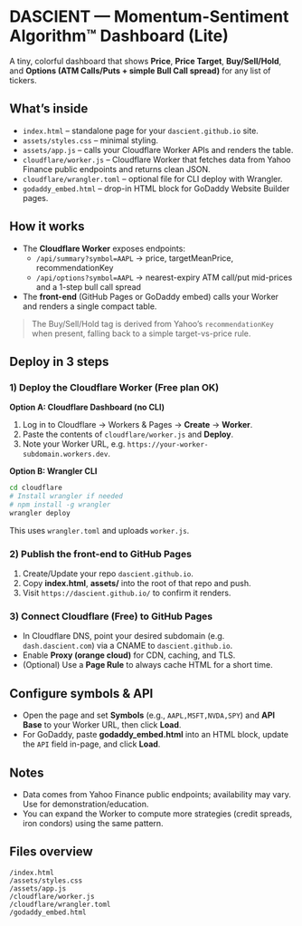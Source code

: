 # DASCIENT — Momentum-Sentiment Algorithm™ Dashboard (Lite)

A tiny, colorful dashboard that shows **Price**, **Price Target**, **Buy/Sell/Hold**, and **Options (ATM Calls/Puts + simple Bull Call spread)** for any list of tickers.

## What’s inside
- `index.html` – standalone page for your `dascient.github.io` site.
- `assets/styles.css` – minimal styling.
- `assets/app.js` – calls your Cloudflare Worker APIs and renders the table.
- `cloudflare/worker.js` – Cloudflare Worker that fetches data from Yahoo Finance public endpoints and returns clean JSON.
- `cloudflare/wrangler.toml` – optional file for CLI deploy with Wrangler.
- `godaddy_embed.html` – drop-in HTML block for GoDaddy Website Builder pages.

## How it works
- The **Cloudflare Worker** exposes endpoints:
  - `/api/summary?symbol=AAPL` → price, targetMeanPrice, recommendationKey
  - `/api/options?symbol=AAPL` → nearest-expiry ATM call/put mid-prices and a 1-step bull call spread
- The **front-end** (GitHub Pages or GoDaddy embed) calls your Worker and renders a single compact table.

> The Buy/Sell/Hold tag is derived from Yahoo’s `recommendationKey` when present, falling back to a simple target-vs-price rule.

## Deploy in 3 steps

### 1) Deploy the Cloudflare Worker (Free plan OK)
**Option A: Cloudflare Dashboard (no CLI)**
1. Log in to Cloudflare → Workers & Pages → **Create** → **Worker**.
2. Paste the contents of `cloudflare/worker.js` and **Deploy**.
3. Note your Worker URL, e.g. `https://your-worker-subdomain.workers.dev`.

**Option B: Wrangler CLI**
```bash
cd cloudflare
# Install wrangler if needed
# npm install -g wrangler
wrangler deploy
```
This uses `wrangler.toml` and uploads `worker.js`.

### 2) Publish the front-end to GitHub Pages
1. Create/Update your repo `dascient.github.io`.
2. Copy **index.html**, **assets/** into the root of that repo and push.
3. Visit `https://dascient.github.io/` to confirm it renders.

### 3) Connect Cloudflare (Free) to GitHub Pages
- In Cloudflare DNS, point your desired subdomain (e.g. `dash.dascient.com`) via a CNAME to `dascient.github.io`.
- Enable **Proxy (orange cloud)** for CDN, caching, and TLS.
- (Optional) Use a **Page Rule** to always cache HTML for a short time.

## Configure symbols & API
- Open the page and set **Symbols** (e.g., `AAPL,MSFT,NVDA,SPY`) and **API Base** to your Worker URL, then click **Load**.
- For GoDaddy, paste **godaddy_embed.html** into an HTML block, update the `API` field in-page, and click **Load**.

## Notes
- Data comes from Yahoo Finance public endpoints; availability may vary. Use for demonstration/education.
- You can expand the Worker to compute more strategies (credit spreads, iron condors) using the same pattern.

## Files overview
```
/index.html
/assets/styles.css
/assets/app.js
/cloudflare/worker.js
/cloudflare/wrangler.toml
/godaddy_embed.html
```
